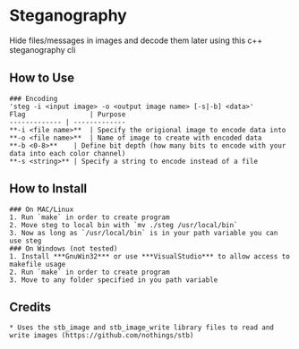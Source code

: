# Steganography
Hide files/messages in images and decode them later using this c++ steganography cli

## How to Use
	### Encoding
	'steg -i <input image> -o <output image name> [-s|-b] <data>'
	Flag  				| Purpose
	------------- | -------------
	**-i <file name>**  | Specify the origional image to encode data into
	**-o <file name>**  | Name of image to create with encoded data
	**-b <0-8>**	| Define bit depth (how many bits to encode with your data into each color channel)
	**-s <string>**	| Specify a string to encode instead of a file


## How to Install
	### On MAC/Linux
	1. Run `make` in order to create program
	2. Move steg to local bin with `mv ./steg /usr/local/bin`
	3. Now as long as `/usr/local/bin` is in your path variable you can use steg
	### On Windows (not tested)
	1. Install ***GnuWin32*** or use ***VisualStudio*** to allow access to makefile usage
	2. Run `make` in order to create program
	3. Move to any folder specified in you path variable

## Credits
	* Uses the stb_image and stb_image_write library files to read and write images (https://github.com/nothings/stb)